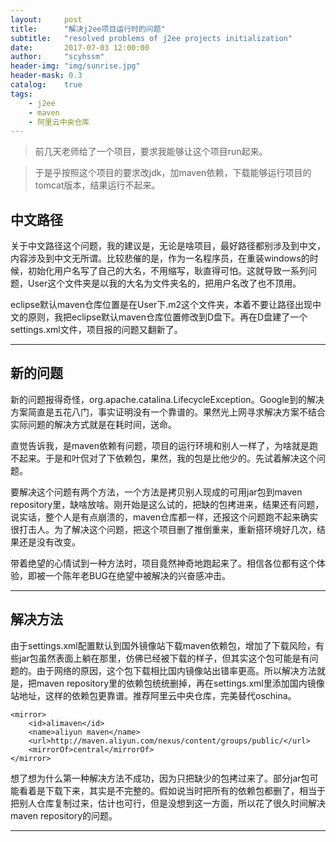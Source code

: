```yaml
---
layout:     post
title:      "解决j2ee项目运行时的问题"
subtitle:   "resolved problems of j2ee projects initialization"
date:       2017-07-03 12:00:00
author:     "scyhssm"
header-img: "img/sunrise.jpg"
header-mask: 0.3
catalog:    true
tags:
    - j2ee
    - maven
    - 阿里云中央仓库
---
```


>前几天老师给了一个项目，要求我能够让这个项目run起来。

>于是乎按照这个项目的要求改jdk，加maven依赖，下载能够运行项目的tomcat版本，结果运行不起来。


## 中文路径

关于中文路径这个问题，我的建议是，无论是啥项目，最好路径都别涉及到中文，内容涉及到中文无所谓。比较悲催的是，作为一名程序员，在重装windows的时候，初始化用户名写了自己的大名，不用缩写，耿直得可怕。这就导致一系列问题，User这个文件夹是以我的大名为文件夹名的，把用户名改了也不顶用。

eclipse默认maven仓库位置是在User下.m2这个文件夹，本着不要让路径出现中文的原则，我把eclipse默认maven仓库位置修改到D盘下。再在D盘建了一个settings.xml文件，项目报的问题又翻新了。


---


## 新的问题

新的问题报得奇怪，org.apache.catalina.LifecycleException。Google到的解决方案简直是五花八门，事实证明没有一个靠谱的。果然光上网寻求解决方案不结合实际问题的解决方式就是在耗时间，送命。

直觉告诉我，是maven依赖有问题，项目的运行环境和别人一样了，为啥就是跑不起来。于是和叶侃对了下依赖包，果然，我的包是比他少的。先试着解决这个问题。

要解决这个问题有两个方法，一个方法是拷贝别人现成的可用jar包到maven repository里，缺啥放啥。刚开始是这么试的，把缺的包拷进来，结果还有问题，说实话，整个人是有点崩溃的，maven仓库都一样，还报这个问题跑不起来确实很打击人。为了解决这个问题，把这个项目删了推倒重来，重新搭环境好几次，结果还是没有改变。

带着绝望的心情试到一种方法时，项目竟然神奇地跑起来了。相信各位都有这个体验，即被一个陈年老BUG在绝望中被解决的兴奋感冲击。


---


## 解决方法

由于settings.xml配置默认到国外镜像站下载maven依赖包，增加了下载风险，有些jar包虽然表面上躺在那里，仿佛已经被下载的样子，但其实这个包可能是有问题的。由于网络的原因，这个包下载相比国内镜像站出错率更高。所以解决方法就是，把maven repository里的依赖包统统删掉，再在settings.xml里添加国内镜像站地址，这样的依赖包更靠谱。推荐阿里云中央仓库，完美替代oschina。
```
<mirror>  
    <id>alimaven</id>  
    <name>aliyun maven</name>  
    <url>http://maven.aliyun.com/nexus/content/groups/public/</url>  
    <mirrorOf>central</mirrorOf>          
</mirror>
```
想了想为什么第一种解决方法不成功，因为只把缺少的包拷过来了。部分jar包可能看着是下载下来，其实是不完整的。假如说当时把所有的依赖包都删了，相当于把别人仓库复制过来，估计也可行，但是没想到这一方面，所以花了很久时间解决maven repository的问题。


---
